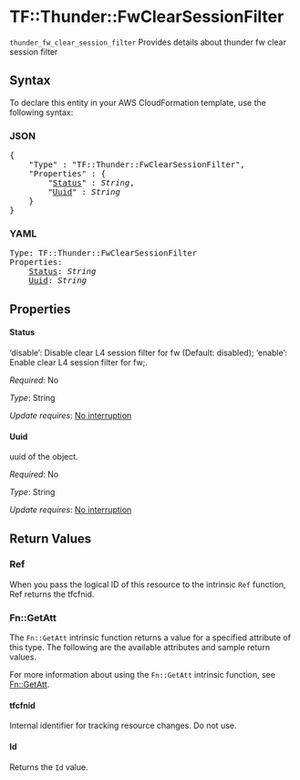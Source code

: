 # TF::Thunder::FwClearSessionFilter

`thunder_fw_clear_session_filter` Provides details about thunder fw clear session filter

## Syntax

To declare this entity in your AWS CloudFormation template, use the following syntax:

### JSON

<pre>
{
    "Type" : "TF::Thunder::FwClearSessionFilter",
    "Properties" : {
        "<a href="#status" title="Status">Status</a>" : <i>String</i>,
        "<a href="#uuid" title="Uuid">Uuid</a>" : <i>String</i>
    }
}
</pre>

### YAML

<pre>
Type: TF::Thunder::FwClearSessionFilter
Properties:
    <a href="#status" title="Status">Status</a>: <i>String</i>
    <a href="#uuid" title="Uuid">Uuid</a>: <i>String</i>
</pre>

## Properties

#### Status

‘disable’: Disable clear L4 session filter for fw (Default: disabled); ‘enable’: Enable clear L4 session filter for fw;.

_Required_: No

_Type_: String

_Update requires_: [No interruption](https://docs.aws.amazon.com/AWSCloudFormation/latest/UserGuide/using-cfn-updating-stacks-update-behaviors.html#update-no-interrupt)

#### Uuid

uuid of the object.

_Required_: No

_Type_: String

_Update requires_: [No interruption](https://docs.aws.amazon.com/AWSCloudFormation/latest/UserGuide/using-cfn-updating-stacks-update-behaviors.html#update-no-interrupt)

## Return Values

### Ref

When you pass the logical ID of this resource to the intrinsic `Ref` function, Ref returns the tfcfnid.

### Fn::GetAtt

The `Fn::GetAtt` intrinsic function returns a value for a specified attribute of this type. The following are the available attributes and sample return values.

For more information about using the `Fn::GetAtt` intrinsic function, see [Fn::GetAtt](https://docs.aws.amazon.com/AWSCloudFormation/latest/UserGuide/intrinsic-function-reference-getatt.html).

#### tfcfnid

Internal identifier for tracking resource changes. Do not use.

#### Id

Returns the <code>Id</code> value.

